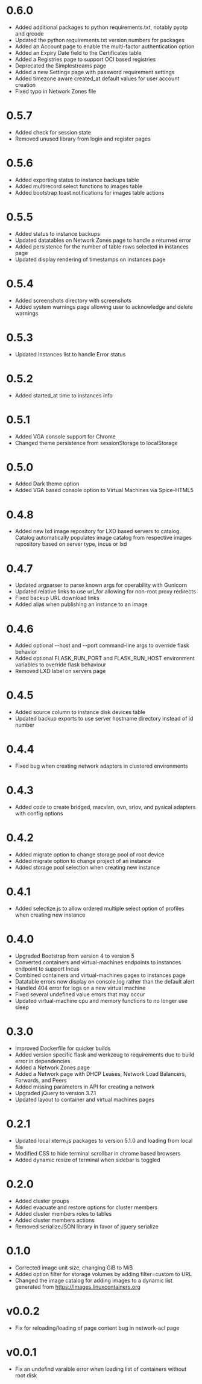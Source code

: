 # 0.6.0
 - Added additional packages to python requirements.txt, notably pyotp and qrcode
 - Updated the python requirements.txt version numbers for packages
 - Added an Account page to enable the multi-factor authentication option
 - Added an Expiry Date field to the Certificates table
 - Added a Registries page to support OCI based registries
 - Deprecated the Simplestreams page
 - Added a new Settings page with password requirement settings
 - Added timezone aware created_at default values for user account creation
 - Fixed typo in Network Zones file

# 0.5.7
 - Added check for session state
 - Removed unused library from login and register pages

# 0.5.6
 - Added exporting status to instance backups table
 - Added multirecord select functions to images table
 - Added bootstrap toast notifications for images table actions

# 0.5.5
 - Added status to instance backups
 - Updated datatables on Network Zones page to handle a returned error
 - Added persistence for the number of table rows selected in instances page
 - Updated display rendering of timestamps on instances page

# 0.5.4
 - Added screenshots directory with screenshots
 - Added system warnings page allowing user to acknowledge and delete warnings

# 0.5.3
 - Updated instances list to handle Error status

# 0.5.2
 - Added started_at time to instances info
 
# 0.5.1
 - Added VGA console support for Chrome
 - Changed theme persistence from sessionStorage to localStorage

# 0.5.0
 - Added Dark theme option
 - Added VGA based console option to Virtual Machines via Spice-HTML5

# 0.4.8
 - Added new lxd image repository for LXD based servers to catalog. Catalog automatically populates image catalog from respective images repository based on server type, incus or lxd
 
 # 0.4.7
 - Updated argparser to parse known args for operability with Gunicorn
 - Updated relative links to use url_for allowing for non-root proxy redirects
 - Fixed backup URL download links
 - Added alias when publishing an instance to an image

# 0.4.6
 - Added optional --host and --port command-line args to override flask behavior
 - Added optional FLASK_RUN_PORT and FLASK_RUN_HOST environment variables to override flask behaviour
 - Removed LXD label on servers page
 
# 0.4.5
 - Added source column to instance disk devices table
 - Updated backup exports to use server hostname directory instead of id number
 
# 0.4.4
 - Fixed bug when creating network adapters in clustered environments

# 0.4.3
 - Added code to create bridged, macvlan, ovn, sriov, and pysical adapters with config options 

# 0.4.2
 - Added migrate option to change storage pool of root device
 - Added migrate option to change project of an instance
 - Added storage pool selection when creating new instance
 
# 0.4.1
 - Added selectize.js to allow ordered multiple select option of profiles when creating new instance

# 0.4.0
 - Upgraded Bootstrap from version 4 to version 5
 - Converted containers and virtual-machines endpoints to instances endpoint to support Incus
 - Combined containers and virtual-machines pages to instances page
 - Datatable errors now display on console.log rather than the default alert
 - Handled 404 error for logs on a new virtual machine
 - Fixed several undefined value errors that may occur
 - Updated virtual-machine cpu and memory functions to no longer use sleep

# 0.3.0
 - Improved Dockerfile for quicker builds
 - Added version specific flask and werkzeug to requirements due to build error in dependencies
 - Added a Network Zones page
 - Added a Network page with DHCP Leases, Network Load Balancers, Forwards, and Peers
 - Added missing parameters in API for creating a network
 - Upgraded jQuery to version 3.7.1
 - Updated layout to container and virtual machines pages
 
# 0.2.1
- Updated local xterm.js packages to version 5.1.0 and loading from local file
- Modified CSS to hide terminal scrollbar in chrome based browsers
- Added dynamic resize of terminal when sidebar is toggled

# 0.2.0
- Added cluster groups
- Added evacuate and restore options for cluster members
- Added cluster members roles to tables
- Added cluster members actions
- Removed serializeJSON library in favor of jquery serialize

# 0.1.0
- Corrected image unit size, changing GiB to MiB
- Added option filter for storage volumes by adding filter=custom to URL
- Changed the image catalog for adding images to a dynamic list generated from https://images.linuxcontainers.org

# v0.0.2
- Fix for reloading/loading of page content bug in network-acl page

# v0.0.1
- Fix an undefind varaible error when loading list of containers without root disk
